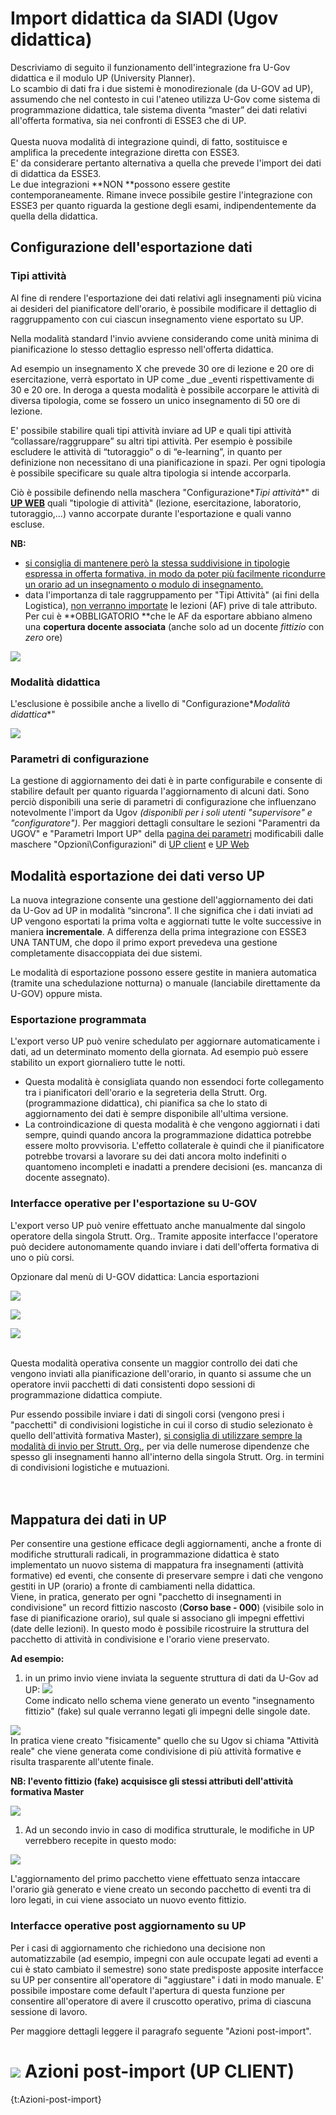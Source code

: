 ﻿

#  Import didattica da SIADI (Ugov didattica)

Descriviamo di seguito il funzionamento dell'integrazione fra U-Gov didattica e il modulo UP (University Planner). <br/>
Lo scambio di dati fra i due sistemi è monodirezionale (da U-GOV ad UP), assumendo che nel contesto in cui l'ateneo utilizza U-Gov come sistema di programmazione didattica, tale sistema diventa “master” dei dati relativi all'offerta formativa, sia nei confronti di ESSE3 che di UP. <br/><br/>
Questa nuova modalità di integrazione quindi, di fatto, sostituisce e amplifica la precedente integrazione diretta con ESSE3.<br/>
E' da considerare pertanto alternativa a quella che prevede l'import dei dati di didattica da ESSE3. <br/>
Le due integrazioni **NON **possono essere gestite contemporaneamente. Rimane invece possibile gestire l'integrazione con ESSE3 per quanto riguarda la gestione degli esami, indipendentemente da quella della didattica.

## Configurazione dell'esportazione dati

### Tipi attività
Al fine di rendere l'esportazione dei dati relativi agli insegnamenti più vicina ai desideri del pianificatore dell'orario, è possibile modificare il dettaglio di raggruppamento con cui ciascun insegnamento viene esportato su UP.   


Nella modalità standard l'invio avviene considerando come unità minima di pianificazione lo stesso dettaglio espresso nell'offerta didattica.   

Ad esempio un insegnamento X che prevede 30 ore di lezione e 20 ore di esercitazione, verrà esportato in UP come _due _eventi rispettivamente di 30 e 20 ore. In deroga a questa modalità è possibile accorpare le attività di diversa tipologia, come se fossero un unico insegnamento di 50 ore di lezione. <br/>

E' possibile stabilire quali tipi attività inviare ad UP e quali tipi attività “collassare/raggruppare” su altri tipi attività. Per esempio è possibile escludere le attività di “tutoraggio” o di “e-learning”, in quanto per definizione non necessitano di una pianificazione in spazi. Per ogni tipologia è possibile specificare su quale altra tipologia si intende accorparla. <br/>

Ciò è possibile definendo nella maschera "Configurazione\**Tipi attività**" di <span style="text-decoration:underline">**UP WEB**</span> quali "tipologie di attività" (lezione, esercitazione, laboratorio, tutoraggio,…) vanno accorpate durante l'esportazione e quali vanno escluse.<br/>

**NB:** 
  *  <span style="text-decoration:underline">si consiglia di mantenere però la stessa suddivisione in tipologie espressa in offerta formativa, in modo da poter più facilmente ricondurre un orario ad un insegnamento o modulo di insegnamento.</span>
  *  data l'importanza di tale raggruppamento per "Tipi Attività" (ai fini della Logistica), <span style="text-decoration:underline">non verranno importate</span> le lezioni (AF) prive di tale attributo.
Per cui è **OBBLIGATORIO **che le AF da esportare abbiano almeno una **copertura docente associata** (anche solo ad un docente _fittizio_ con _zero_ ore)  


![](uploads/images/up_web_tipi_attivita.png)

### Modalità didattica

L'esclusione è possibile anche a livello di "Configurazione\**Modalità didattica**"


![](uploads/images/up_web_modalita.png)



### Parametri di configurazione

La gestione di aggiornamento dei dati è in parte configurabile e consente di stabilire default per quanto riguarda l'aggiornamento di alcuni dati.
Sono perciò disponibili una serie di parametri di configurazione che influenzano notevolmente l'import da Ugov _(disponibli per i soli utenti "supervisore" e "configuratore")_.
Per maggiori dettagli consultare le sezioni "Paramentri da UGOV" e "Parametri Import UP" della [pagina dei parametri](Parametri-Configurazione.md)
modificabili dalle maschere "Opzioni\Configurazioni" di [UP client](http://doc.apex-net.it/UP.up_web_Opzioni.ashx.md#Configurazioni_0) e [UP Web](http://doc.apex-net.it/UP.up_client_Opzioni.ashx.md#Configurazioni_rel_BAAEAAAA_1) 



## Modalità esportazione dei dati verso UP

La nuova integrazione consente una gestione dell'aggiornamento dei dati da U-Gov ad UP in modalità “sincrona”. Il che significa che i dati inviati ad UP vengono esportati la prima volta e aggiornati tutte le volte successive in maniera **incrementale**. A differenza della prima integrazione con ESSE3 UNA TANTUM, che dopo il primo export prevedeva una gestione completamente disaccoppiata dei due sistemi.   

Le modalità di esportazione possono essere gestite in maniera automatica (tramite una schedulazione notturna) o manuale (lanciabile direttamente da U-GOV) oppure mista.

### Esportazione programmata

L'export verso UP può venire schedulato per aggiornare automaticamente i dati, ad un determinato momento della giornata. Ad esempio può essere stabilito un export giornaliero tutte le notti.

  *  Questa modalità è consigliata quando non essendoci forte collegamento tra i pianificatori dell'orario e la segreteria della Strutt. Org. (programmazione didattica), chi pianifica sa che lo stato di aggiornamento dei dati è sempre disponibile all'ultima versione. <br/>
  *  La controindicazione di questa modalità è che vengono aggiornati i dati sempre, quindi quando ancora la programmazione didattica potrebbe essere molto provvisoria.
L'effetto collaterale è quindi che il pianificatore potrebbe trovarsi a lavorare su dei dati ancora molto indefiniti o quantomeno incompleti e inadatti a prendere decisioni (es. mancanza di docente assegnato).<br/>

### Interfacce operative per l'esportazione su U-GOV

L'export verso UP può venire effettuato anche manualmente dal singolo operatore della singola Strutt. Org.. Tramite apposite interfacce l'operatore può decidere autonomamente quando inviare i dati dell'offerta formativa di uno o più corsi.<br/>

Opzionare dal menù di U-GOV didattica: Lancia esportazioni<br/>

![](uploads/images/up_manual_20110712_143140.png)<br/>

![](uploads/images/up_manual_20110712_143240.png)<br/>

![](uploads/images/up_manual_20110712_143250.png)<br/><br/>


Questa modalità operativa consente un maggior controllo dei dati che vengono inviati alla pianificazione dell'orario, in quanto si assume che un operatore invii pacchetti di dati consistenti dopo sessioni di programmazione didattica compiute.<br/>

Pur essendo possibile inviare i dati di singoli corsi (vengono presi i "pacchetti" di condivisioni logistiche in cui il corso di studio selezionato è quello dell'attività formativa Master), <span style="text-decoration:underline">si consiglia di utilizzare sempre la modalità di invio per Strutt. Org.</span>, per via delle numerose dipendenze che spesso gli insegnamenti hanno all'interno della singola Strutt. Org. in termini di condivisioni logistiche e mutuazioni.
<br/><br/><br/>


## Mappatura dei dati in UP
Per consentire una gestione efficace degli aggiornamenti, anche a fronte di modifiche strutturali radicali, in programmazione didattica è stato implementato un nuovo sistema di mappatura fra insegnamenti (attività formative) ed eventi, che consente di preservare sempre i dati che vengono gestiti in UP (orario) a fronte di cambiamenti nella didattica.<br/> 
Viene, in pratica, generato per ogni "pacchetto di insegnamenti in condivisione" un record fittizio nascosto (**Corso base - 000**) (visibile solo in fase di pianificazione orario), sul quale si associano gli impegni effettivi (date delle lezioni). In questo modo è possibile ricostruire la struttura del pacchetto di attività in condivisione e l'orario viene preservato. <br/>  


**Ad esempio:**  
  

 
1.  in un primo invio viene inviata la seguente struttura di dati da U-Gov ad UP:
![](uploads/images/up_manual_20110712_145150.png)<br/>
Come indicato nello schema viene generato un evento "insegnamento fittizio" (fake) sul quale verranno legati gli impegni delle singole date.   

![](uploads/images/up_manual_20110712_145250.png)<br/>
In pratica viene creato "fisicamente" quello che su Ugov si chiama "Attività reale" che viene generata come condivisione di più attività formative e risulta trasparente all'utente finale.  

**NB: l'evento fittizio (fake) acquisisce gli stessi attributi dell'attività formativa Master**

![](uploads/images/2011-11-09_1725.png)<br/>

1.  Ad un secondo invio in caso di modifica strutturale, le modifiche in UP verrebbero recepite in questo modo:<br/>

![](uploads/images/up_manual_20110712_145350.png)<br/>

L'aggiornamento del primo pacchetto viene effettuato senza intaccare l'orario già generato e viene creato un secondo pacchetto di eventi tra di loro legati, in cui viene associato un nuovo evento fittizio.<br/>


### Interfacce operative post aggiornamento su UP
Per i casi di aggiornamento che richiedono una decisione non automatizzabile (ad esempio, impegni con aule occupate legati ad eventi a cui è stato cambiato il semestre) sono state predisposte apposite interfacce su UP per consentire all'operatore di "aggiustare" i dati in modo manuale. E' possibile impostare come default l'apertura di questa funzione per consentire all'operatore di avere il cruscotto operativo, prima di ciascuna sessione di lavoro. 

Per maggiore dettagli leggere il paragrafo seguente "Azioni post-import".



# ![](uploads/images/import_post32x32.png) Azioni post-import (UP CLIENT) 

{t:Azioni-post-import}
